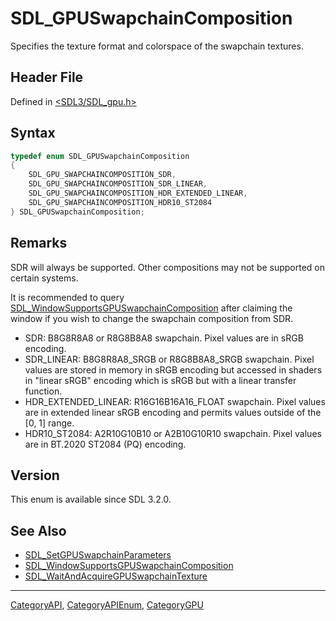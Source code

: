 # SDL_GPUSwapchainComposition

Specifies the texture format and colorspace of the swapchain textures.

## Header File

Defined in [<SDL3/SDL_gpu.h>](https://github.com/libsdl-org/SDL/blob/main/include/SDL3/SDL_gpu.h)

## Syntax

```c
typedef enum SDL_GPUSwapchainComposition
{
    SDL_GPU_SWAPCHAINCOMPOSITION_SDR,
    SDL_GPU_SWAPCHAINCOMPOSITION_SDR_LINEAR,
    SDL_GPU_SWAPCHAINCOMPOSITION_HDR_EXTENDED_LINEAR,
    SDL_GPU_SWAPCHAINCOMPOSITION_HDR10_ST2084
} SDL_GPUSwapchainComposition;
```

## Remarks

SDR will always be supported. Other compositions may not be supported on
certain systems.

It is recommended to query
[SDL_WindowSupportsGPUSwapchainComposition](SDL_WindowSupportsGPUSwapchainComposition)
after claiming the window if you wish to change the swapchain composition
from SDR.

- SDR: B8G8R8A8 or R8G8B8A8 swapchain. Pixel values are in sRGB encoding.
- SDR_LINEAR: B8G8R8A8_SRGB or R8G8B8A8_SRGB swapchain. Pixel values are
  stored in memory in sRGB encoding but accessed in shaders in "linear
  sRGB" encoding which is sRGB but with a linear transfer function.
- HDR_EXTENDED_LINEAR: R16G16B16A16_FLOAT swapchain. Pixel values are in
  extended linear sRGB encoding and permits values outside of the [0, 1]
  range.
- HDR10_ST2084: A2R10G10B10 or A2B10G10R10 swapchain. Pixel values are in
  BT.2020 ST2084 (PQ) encoding.

## Version

This enum is available since SDL 3.2.0.

## See Also

- [SDL_SetGPUSwapchainParameters](SDL_SetGPUSwapchainParameters)
- [SDL_WindowSupportsGPUSwapchainComposition](SDL_WindowSupportsGPUSwapchainComposition)
- [SDL_WaitAndAcquireGPUSwapchainTexture](SDL_WaitAndAcquireGPUSwapchainTexture)

----
[CategoryAPI](CategoryAPI), [CategoryAPIEnum](CategoryAPIEnum), [CategoryGPU](CategoryGPU)

